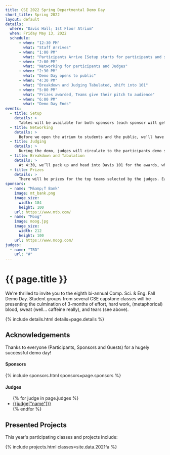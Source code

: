 ```yaml
---
title: CSE 2022 Spring Departmental Demo Day
short_title: Spring 2022
layout: default
details:
  where: "Davis Hall; 1st Floor Atrium"
  when: Friday May 13, 2022
  schedule:
      - when: "12:30 PM"
        what: "Staff Arrives"
      - when: "1:00 PM"
        what: "Participants Arrive [Setup starts for participants and sponsors]"
      - when: "2:00 PM"
        what: "Networking for participants and Judges"
      - when: "2:30 PM"
        what: "Demo Day opens to public"
      - when: "4:30 PM"
        what: "Breakdown and Judging Tabulated, shift into 101"
      - when: "5:00 PM"
        what: "Prizes awarded, Teams give their pitch to audience"
      - when: "6:00 PM"
        what: "Demo Day Ends"
events:
  - title: Setup
    details: >
      Tables will be available for both sponsors (each sponsor will get a table) and demo participants (2 to a table).  Easels will be available for participants.  If you need power, please let us know!  If you have any other special requests, please contact ahunt@buffalo.edu to let me know, and we will do our best to accomodate you.  There is an hour reserved for setup - you can come at any time during that period to get organized, but please make sure you leave yourself enough time to be ready to go by 2PM, to give you the chance to network.
  - title: Networking
    details: >
      Before we open the atrium to students and the public, we’ll have some time reserved for the participants to come and chat with the sponsors and the judges.  Pizza will be there as well (A big thank you to our sponsors!), so that the participants and sponsors can have a chance to eat before demos begin!
  - title: Judging
    details: >
      During the demo, judges will circulate to the participants demo stations, and they will be rating each project on a specific set of criteria.  Judges, expect to spend approximately five minutes with each team, in order to give you time to see them all.  You will be assigned a set of projects to view specifically, but you can feel free to talk to more teams as time permits!  Teams, keep this in mind and keep your presentations crisp and to the point!
  - title: Breakdown and Tabulation
    details: >
      At 4:30, we’ll pack up and head into Davis 101 for the awards, which will start at approximately 5:15.  The winners will be notified by 5 so that they can prepare a short presentation.
  - title: Prizes
    details: >
      There will be prizes for the top teams selected by the judges. Each team will have a few minutes to present their projects (or a video) to the whole group. Good luck to everyone, and I can’t wait to see you all there!
sponsors:
  - name: "M&amp;T Bank"
    image: mt_bank.png
    image_size: 
      width: 184
      height: 100
    url: https://www.mtb.com/
  - name: "Moog"
    image: moog.jpg
    image_size: 
      width: 212
      height: 100
    url: https://www.moog.com/
judges:
  - name: "TBD"
    url: "#"
---
```



# {{ page.title }}

We're thrilled to invite you to the eighth bi-annual Comp. Sci. &amp; Eng. Fall Demo Day. Student groups from several CSE capstone classes will be presenting the culmination of 3-months of effort, hard work, (metaphorical) blood, sweat (well... caffeine really), and tears (see above).

{% include details.html details=page.details %}

## Acknowledgements

Thanks to everyone (Participants, Sponsors and Guests) for a hugely successful demo day!

#### Sponsors

{% include sponsors.html sponsors=page.sponsors %}

#### Judges

<ul>
{% for judge in page.judges %}
  <li><a href="{{judge["link"]}}">{{judge["name"]}}</a></li>
{% endfor %}
</ul>


## Presented Projects

This year's participating classes and projects include:

{% include projects.html classes=site.data.2021fa  %}
